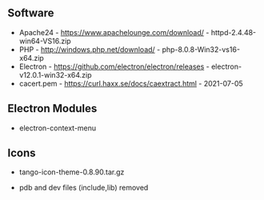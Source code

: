 Software
---

- Apache24 - https://www.apachelounge.com/download/ - httpd-2.4.48-win64-VS16.zip
- PHP - http://windows.php.net/download/ - php-8.0.8-Win32-vs16-x64.zip
- Electron - https://github.com/electron/electron/releases - electron-v12.0.1-win32-x64.zip
- cacert.pem - https://curl.haxx.se/docs/caextract.html - 2021-07-05

Electron Modules
---
- electron-context-menu

Icons
---
- tango-icon-theme-0.8.90.tar.gz

* pdb and dev files (include,lib) removed
